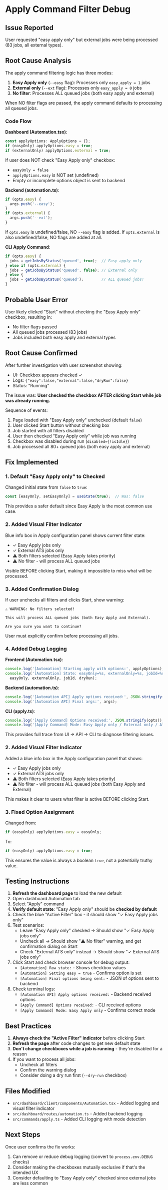 # Apply Command Filter Debug

## Issue Reported

User requested "easy apply only" but external jobs were being processed (83 jobs, all external types).

## Root Cause Analysis

The apply command filtering logic has three modes:

1. **Easy Apply only** (`--easy` flag): Processes only `easy_apply = 1` jobs
2. **External only** (`--ext` flag): Processes only `easy_apply = 0` jobs  
3. **No filter**: Processes ALL queued jobs (both easy apply and external)

When NO filter flags are passed, the apply command defaults to processing all queued jobs.

### Code Flow

**Dashboard (Automation.tsx)**:
```typescript
const applyOptions: ApplyOptions = {};
if (easyOnly) applyOptions.easy = true;
if (externalOnly) applyOptions.external = true;
```

If user does NOT check "Easy Apply only" checkbox:
- `easyOnly = false`
- `applyOptions.easy` is NOT set (undefined)
- Empty or incomplete options object is sent to backend

**Backend (automation.ts)**:
```typescript
if (opts.easy) {
  args.push('--easy');
}
if (opts.external) {
  args.push('--ext');
}
```

If `opts.easy` is undefined/false, NO `--easy` flag is added.
If `opts.external` is also undefined/false, NO flags are added at all.

**CLI Apply Command**:
```typescript
if (opts.easy) {
  jobs = getJobsByStatus('queued', true);  // Easy apply only
} else if (opts.external) {
  jobs = getJobsByStatus('queued', false); // External only
} else {
  jobs = getJobsByStatus('queued');        // ALL queued jobs!
}
```

## Probable User Error

User likely clicked "Start" without checking the "Easy Apply only" checkbox, resulting in:
- No filter flags passed
- All queued jobs processed (83 jobs)
- Jobs included both easy apply and external types

## Root Cause Confirmed

After further investigation with user screenshot showing:
- UI: Checkbox appears checked ✓
- Logs: `{"easy":false,"external":false,"dryRun":false}`
- Status: "Running"

The issue was: **User checked the checkbox AFTER clicking Start while job was already running.**

Sequence of events:
1. Page loaded with "Easy Apply only" unchecked (default `false`)
2. User clicked Start button without checking box
3. Job started with all filters disabled
4. User then checked "Easy Apply only" while job was running
5. Checkbox was disabled during run (`disabled={!isIdle}`)
6. Job processed all 80+ queued jobs (both easy apply and external)

## Fix Implemented

### 1. Default "Easy Apply only" to Checked

Changed initial state from `false` to `true`:
```typescript
const [easyOnly, setEasyOnly] = useState(true);  // Was: false
```

This provides a safer default since Easy Apply is the most common use case.

### 2. Added Visual Filter Indicator

Blue info box in Apply configuration panel shows current filter state:
- ✓ Easy Apply jobs only
- ✓ External ATS jobs only
- ⚠️ Both filters selected (Easy Apply takes priority)
- ⚠️ No filter - will process ALL queued jobs

Visible BEFORE clicking Start, making it impossible to miss what will be processed.

### 3. Added Confirmation Dialog

If user unchecks all filters and clicks Start, show warning:
```
⚠️ WARNING: No filters selected!

This will process ALL queued jobs (both Easy Apply and External).

Are you sure you want to continue?
```

User must explicitly confirm before processing all jobs.

### 4. Added Debug Logging

**Frontend (Automation.tsx)**:
```typescript
console.log('[Automation] Starting apply with options:', applyOptions);
console.log('[Automation] State: easyOnly=%s, externalOnly=%s, jobId=%s, dryRun=%s', 
  easyOnly, externalOnly, jobId, dryRun);
```

**Backend (automation.ts)**:
```typescript
console.log('[Automation API] Apply options received:', JSON.stringify(opts));
console.log('[Automation API] Final args:', args);
```

**CLI (apply.ts)**:
```typescript
console.log('[Apply Command] Options received:', JSON.stringify(opts));
console.log('[Apply Command] Mode: Easy Apply only / External only / All queued jobs');
```

This provides full trace from UI → API → CLI to diagnose filtering issues.

### 2. Added Visual Filter Indicator

Added a blue info box in the Apply configuration panel that shows:

- ✓ Easy Apply jobs only
- ✓ External ATS jobs only  
- ⚠️ Both filters selected (Easy Apply takes priority)
- ⚠️ No filter - will process ALL queued jobs (both Easy Apply and External)

This makes it clear to users what filter is active BEFORE clicking Start.

### 3. Fixed Option Assignment

Changed from:
```typescript
if (easyOnly) applyOptions.easy = easyOnly;
```

To:
```typescript
if (easyOnly) applyOptions.easy = true;
```

This ensures the value is always a boolean `true`, not a potentially truthy value.

## Testing Instructions

1. **Refresh the dashboard page** to load the new default
2. Open dashboard Automation tab
3. Select "Apply" command
4. **Verify default state**: "Easy Apply only" should be **checked by default**
5. Check the blue "Active Filter" box - it should show "✓ Easy Apply jobs only"
6. Test scenarios:
   - Leave "Easy Apply only" checked → Should show "✓ Easy Apply jobs only"
   - Uncheck all → Should show "⚠️ No filter" warning, and get confirmation dialog on Start
   - Check "External ATS only" instead → Should show "✓ External ATS jobs only"
7. Click Start and check browser console for debug output:
   - `[Automation] Raw state:` - Shows checkbox values
   - `[Automation] Setting easy = true` - Confirms option is set
   - `[Automation] Final options being sent:` - JSON of options sent to backend
8. Check terminal logs:
   - `[Automation API] Apply options received:` - Backend received options
   - `[Apply Command] Options received:` - CLI received options
   - `[Apply Command] Mode: Easy Apply only` - Confirms correct mode

## Best Practices

1. **Always check the "Active Filter" indicator** before clicking Start
2. **Refresh the page** after code changes to get new default state
3. **Don't change checkboxes while a job is running** - they're disabled for a reason
4. If you want to process all jobs:
   - Uncheck all filters
   - Confirm the warning dialog
   - Consider doing a dry run first (`--dry-run` checkbox)

## Files Modified

- `src/dashboard/client/components/Automation.tsx` - Added logging and visual filter indicator
- `src/dashboard/routes/automation.ts` - Added backend logging
- `src/commands/apply.ts` - Added CLI logging with mode detection

## Next Steps

Once user confirms the fix works:
1. Can remove or reduce debug logging (convert to `process.env.DEBUG` checks)
2. Consider making the checkboxes mutually exclusive if that's the intended UX
3. Consider defaulting to "Easy Apply only" checked since external jobs are less common

